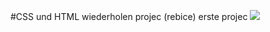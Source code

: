 #CSS und HTML wiederholen projec (rebice) erste projec
![](https://github.com/muratavci05/Htm-Css-wiederholen-Recibe/blob/dbd023fb1094b1740cb2fdcdb259d6c06df1fb98/assets/photo.png)
